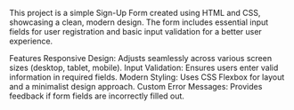 This project is a simple Sign-Up Form created using HTML and CSS, showcasing a clean, modern design. The form includes essential input fields for user registration and basic input validation for a better user experience.

Features
Responsive Design: Adjusts seamlessly across various screen sizes (desktop, tablet, mobile).
Input Validation: Ensures users enter valid information in required fields.
Modern Styling: Uses CSS Flexbox for layout and a minimalist design approach.
Custom Error Messages: Provides feedback if form fields are incorrectly filled out.
